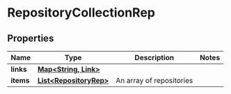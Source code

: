 

# RepositoryCollectionRep


## Properties

| Name | Type | Description | Notes |
|------------ | ------------- | ------------- | -------------|
|**links** | [**Map&lt;String, Link&gt;**](Link.md) |  |  |
|**items** | [**List&lt;RepositoryRep&gt;**](RepositoryRep.md) | An array of repositories |  |



